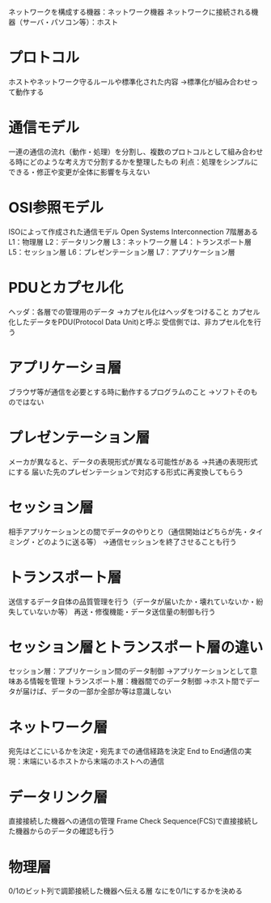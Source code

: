 ネットワークを構成する機器：ネットワーク機器
ネットワークに接続される機器（サーバ・パソコン等）：ホスト

# プロトコル
ホストやネットワーク守るルールや標準化された内容
→標準化が組み合わせって動作する

# 通信モデル
一連の通信の流れ（動作・処理）を分割し、複数のプロトコルとして組み合わせる時にどのような考え方で分割するかを整理したもの
利点：処理をシンプルにできる・修正や変更が全体に影響を与えない

# OSI参照モデル
ISOによって作成された通信モデル
Open Systems Interconnection
7階層ある
L1：物理層
L2：データリンク層
L3：ネットワーク層
L4：トランスポート層
L5：セッション層
L6：プレゼンテーション層
L7：アプリケーション層

# PDUとカプセル化
ヘッダ：各層での管理用のデータ
→カプセル化はヘッダをつけること
カプセル化したデータをPDU(Protocol Data Unit)と呼ぶ
受信側では、非カプセル化を行う

# アプリケーショ層
ブラウザ等が通信を必要とする時に動作するプログラムのこと
→ソフトそのものではない

# プレゼンテーション層
メーカが異なると、データの表現形式が異なる可能性がある
→共通の表現形式にする
届いた先のプレゼンテーションで対応する形式に再変換してもらう

# セッション層
相手アプリケーションとの間でデータのやりとり（通信開始はどちらが先・タイミング・どのように送る等）
→通信セッションを終了させることも行う

# トランスポート層
送信するデータ自体の品質管理を行う（データが届いたか・壊れていないか・紛失していないか等）
再送・修復機能・データ送信量の制御も行う

# セッション層とトランスポート層の違い
セッション層：アプリケーション間のデータ制御
→アプリケーションとして意味ある情報を管理
トランスポート層：機器間でのデータ制御
→ホスト間でデータが届けば、データの一部か全部か等は意識しない

# ネットワーク層
宛先はどこにいるかを決定・宛先までの通信経路を決定
End to End通信の実現：末端にいるホストから末端のホストへの通信

# データリンク層
直接接続した機器への通信の管理
Frame Check Sequence(FCS)で直接接続した機器からのデータの確認も行う

# 物理層
0/1のビット列で調節接続した機器へ伝える層
なにを0/1にするかを決める
